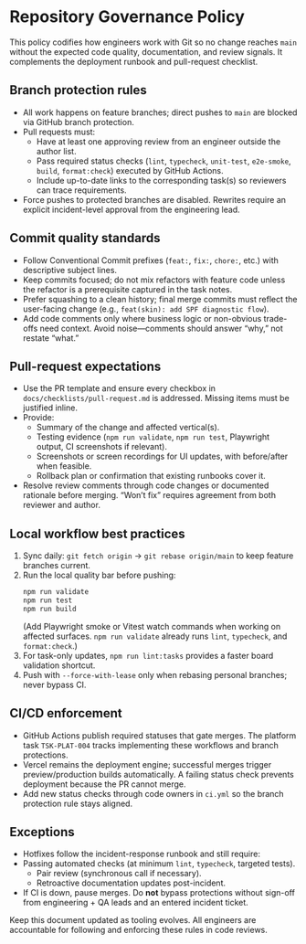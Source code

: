 # Repository Governance Policy

This policy codifies how engineers work with Git so no change reaches `main` without the expected code quality, documentation, and review signals. It complements the deployment runbook and pull-request checklist.

## Branch protection rules

- All work happens on feature branches; direct pushes to `main` are blocked via GitHub branch protection.
- Pull requests must:
  - Have at least one approving review from an engineer outside the author list.
  - Pass required status checks (`lint`, `typecheck`, `unit-test`, `e2e-smoke`, `build`, `format:check`) executed by GitHub Actions.
  - Include up-to-date links to the corresponding task(s) so reviewers can trace requirements.
- Force pushes to protected branches are disabled. Rewrites require an explicit incident-level approval from the engineering lead.

## Commit quality standards

- Follow Conventional Commit prefixes (`feat:`, `fix:`, `chore:`, etc.) with descriptive subject lines.
- Keep commits focused; do not mix refactors with feature code unless the refactor is a prerequisite captured in the task notes.
- Prefer squashing to a clean history; final merge commits must reflect the user-facing change (e.g., `feat(skin): add SPF diagnostic flow`).
- Add code comments only where business logic or non-obvious trade-offs need context. Avoid noise—comments should answer “why,” not restate “what.”

## Pull-request expectations

- Use the PR template and ensure every checkbox in `docs/checklists/pull-request.md` is addressed. Missing items must be justified inline.
- Provide:
  - Summary of the change and affected vertical(s).
  - Testing evidence (`npm run validate`, `npm run test`, Playwright output, CI screenshots if relevant).
  - Screenshots or screen recordings for UI updates, with before/after when feasible.
  - Rollback plan or confirmation that existing runbooks cover it.
- Resolve review comments through code changes or documented rationale before merging. “Won’t fix” requires agreement from both reviewer and author.

## Local workflow best practices

1. Sync daily: `git fetch origin` → `git rebase origin/main` to keep feature branches current.
2. Run the local quality bar before pushing:
   ```bash
   npm run validate
   npm run test
   npm run build
   ```
   (Add Playwright smoke or Vitest watch commands when working on affected surfaces. `npm run validate` already runs `lint`, `typecheck`, and `format:check`.)
3. For task-only updates, `npm run lint:tasks` provides a faster board validation shortcut.
4. Push with `--force-with-lease` only when rebasing personal branches; never bypass CI.

## CI/CD enforcement

- GitHub Actions publish required statuses that gate merges. The platform task `TSK-PLAT-004` tracks implementing these workflows and branch protections.
- Vercel remains the deployment engine; successful merges trigger preview/production builds automatically. A failing status check prevents deployment because the PR cannot merge.
- Add new status checks through code owners in `ci.yml` so the branch protection rule stays aligned.

## Exceptions

- Hotfixes follow the incident-response runbook and still require:
- Passing automated checks (at minimum `lint`, `typecheck`, targeted tests).
  - Pair review (synchronous call if necessary).
  - Retroactive documentation updates post-incident.
- If CI is down, pause merges. Do **not** bypass protections without sign-off from engineering + QA leads and an entered incident ticket.

Keep this document updated as tooling evolves. All engineers are accountable for following and enforcing these rules in code reviews.
